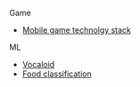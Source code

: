 Game
* [Mobile game technolgy stack](https://github.com/goopymoon/goopymoon.github.io/blob/master/mobile_game_technology_stack.md)

ML
* [Vocaloid](https://github.com/goopymoon/goopymoon.github.io/blob/master/MMD.md)
* [Food classification](https://github.com/goopymoon/goopymoon.github.io/blob/master/food_classification.md)
